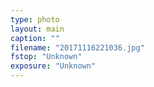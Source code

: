 ```yaml
---
type: photo
layout: main
caption: ""
filename: "20171116221036.jpg"
fstop: "Unknown"
exposure: "Unknown"
---
```

